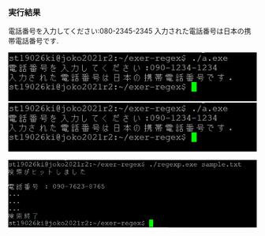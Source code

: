 ### 実行結果

電話番号を入力してください:080-2345-2345
入力された電話番号は日本の携帯電話番号です.

![](2021-05-25-15-59-43.png)![](2021-05-25-15-59-47.png)

![](2021-05-25-16-04-40.png)